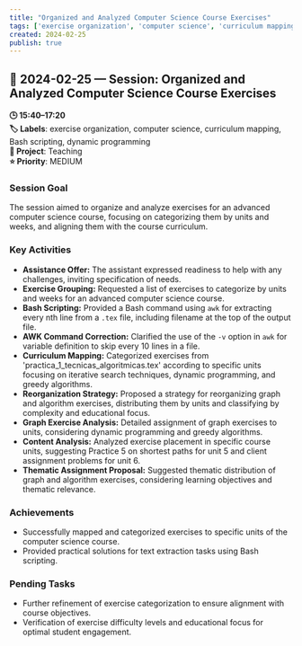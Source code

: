 ```yaml
---
title: "Organized and Analyzed Computer Science Course Exercises"
tags: ['exercise organization', 'computer science', 'curriculum mapping', 'Bash scripting', 'dynamic programming']
created: 2024-02-25
publish: true
---
```


## 📅 2024-02-25 — Session: Organized and Analyzed Computer Science Course Exercises

**🕒 15:40–17:20**  
**🏷️ Labels**: exercise organization, computer science, curriculum mapping, Bash scripting, dynamic programming  
**📂 Project**: Teaching  
**⭐ Priority**: MEDIUM  


### Session Goal
The session aimed to organize and analyze exercises for an advanced computer science course, focusing on categorizing them by units and weeks, and aligning them with the course curriculum.

### Key Activities
- **Assistance Offer:** The assistant expressed readiness to help with any challenges, inviting specification of needs.
- **Exercise Grouping:** Requested a list of exercises to categorize by units and weeks for an advanced computer science course.
- **Bash Scripting:** Provided a Bash command using `awk` for extracting every nth line from a `.tex` file, including filename at the top of the output file.
- **AWK Command Correction:** Clarified the use of the `-v` option in `awk` for variable definition to skip every 10 lines in a file.
- **Curriculum Mapping:** Categorized exercises from 'practica_1_tecnicas_algoritmicas.tex' according to specific units focusing on iterative search techniques, dynamic programming, and greedy algorithms.
- **Reorganization Strategy:** Proposed a strategy for reorganizing graph and algorithm exercises, distributing them by units and classifying by complexity and educational focus.
- **Graph Exercise Analysis:** Detailed assignment of graph exercises to units, considering dynamic programming and greedy algorithms.
- **Content Analysis:** Analyzed exercise placement in specific course units, suggesting Practice 5 on shortest paths for unit 5 and client assignment problems for unit 6.
- **Thematic Assignment Proposal:** Suggested thematic distribution of graph and algorithm exercises, considering learning objectives and thematic relevance.

### Achievements
- Successfully mapped and categorized exercises to specific units of the computer science course.
- Provided practical solutions for text extraction tasks using Bash scripting.

### Pending Tasks
- Further refinement of exercise categorization to ensure alignment with course objectives.
- Verification of exercise difficulty levels and educational focus for optimal student engagement.
